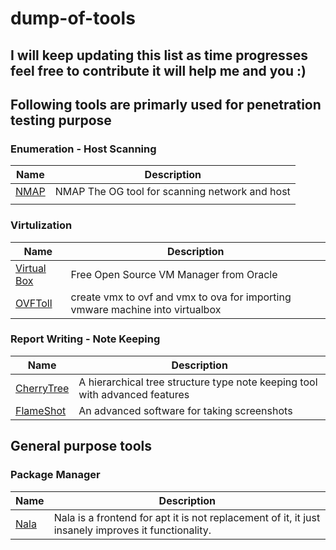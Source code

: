 # dump-of-tools

## I will keep updating this list as time progresses feel free to contribute it will help me and you :)

## Following tools are primarly used for penetration testing purpose

### Enumeration - Host Scanning 
Name | Description
---- | ----
[NMAP](https://nmap.org/download) | NMAP The OG tool for scanning network and host
[]() | 

### Virtulization 
Name | Description
---- | ----
[Virtual Box](https://www.virtualbox.org/) | Free Open Source VM Manager from Oracle
[OVFToll](https://developer.vmware.com/web/tool/4.4.0/ovf) | create vmx to ovf and vmx to ova for importing vmware machine into virtualbox

### Report Writing - Note Keeping 
Name | Description
---- | ----
[CherryTree](https://www.giuspen.net/cherrytree/) | A hierarchical tree structure type note keeping tool with advanced features 
[FlameShot](https://flameshot.org/) | An advanced software for taking screenshots

## General purpose tools

### Package Manager
Name | Description
---- | ----
[Nala](https://gitlab.com/volian/nala) | Nala is a frontend for apt it is not replacement of it, it just insanely improves it functionality.

